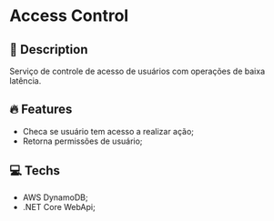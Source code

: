 # Access Control

## 📔 Description
Serviço de controle de acesso de usuários com operações de baixa latência.

## 🔥 Features
- Checa se usuário tem acesso a realizar ação;
- Retorna permissões de usuário;

## 💻 Techs
- AWS DynamoDB;
- .NET Core WebApi;